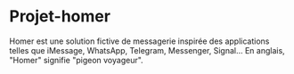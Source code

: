 # Projet-homer
 
Homer est une solution fictive de messagerie inspirée des applications telles que iMessage,
WhatsApp, Telegram, Messenger, Signal…
En anglais, "Homer" signifie "pigeon voyageur".

